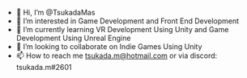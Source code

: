 - 👋 Hi, I’m @TsukadaMas 
- 👀 I’m interested in Game Development and Front End Development
- 🌱 I’m currently learning VR Development Using Unity and Game Development Using Unreal Engine
- 💞️ I’m looking to collaborate on Indie Games Using Unity
- 📫 How to reach me tsukada.m@hotmail.com or via discord: tsukada.m#2601

<!---
TsukadaMas/TsukadaMas is a ✨ special ✨ repository because its `README.md` (this file) appears on your GitHub profile.
You can click the Preview link to take a look at your changes.
--->
